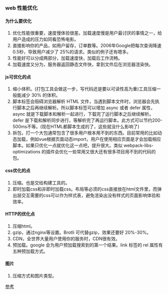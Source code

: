 ### web 性能优化
#### 为什么要优化
1. 优化性能很重要，速度慢体验很差。加载速度慢是用户最讨厌的事情之一，给用户造成的压力如同看恐怖电影。
2. 直接影响你的产品，如用户留存，订单数等。2006年Google把每次查询降速 0.5秒，导致用户减少了 25%的请求。类似的例子还有嗯多。
3. 性能好可以分成两部分，加载速度快，加载后工作流畅。
4. 加载速度又分为，服务器返回静态文件快，拿到文件后在浏览器渲染快。
#### js可优化的点
1. 缩小体积。(打包工具会做这一步，写代码还是要以可读性高为重)工具压缩一般能减少 30% 的体积。
2. 脚本标签会阻碍浏览器解析 HTML 文件，当遇到脚本文件时，浏览器会先执行脚本之后再继续解析。所以脚本标签可以增加 async 或者 defer 属性，async 就是下载脚本和解析一起进行，下载完了运行脚本之后继续解析。defer 是下载和解析同步进行，等解析完了再运行脚本。此方式可以节约200-500ms不等。(现在HTML都脚本生成的了，这些就没什么影响了)
3. 拆包，打一个大包通常包含了很多用户根本用不到的东西。目前常用的比如动态加载，例如vue根据页面动态import，用户在使用相应页面是才会加载相应脚本。如果只优化一点就优化这一点吧，提升很大。类似 webpack-libs-optimizations 的插件会优化一些常用又很大还有很多项目用不到的代码的包。
#### css优化的点
1. 压缩。也是交给构建工具的。
2. 即时加载css和非即时加载css。布局等必须的css直接放在html文件里，而弹出层交互需要的css可以作为样式表，避免渲染出没有样式的页面影响体验和效率。
#### HTTP的优化点
1. 压缩html。
2. gzip，通过nginx等设置。Brotli 可代替gzip，效果还要好 20%-30%。
3. CDN，全世界大量用户使用你的服务时，CDN很有效。
4. 预加载。google 会为用户预加载搜索到的第一个结果。link 标签的 rel 属性有五种预加载方式。
#### 图片
1. 压缩方式和图片类型。

[参考](https://3perf.com/talks/web-perf-101/)


